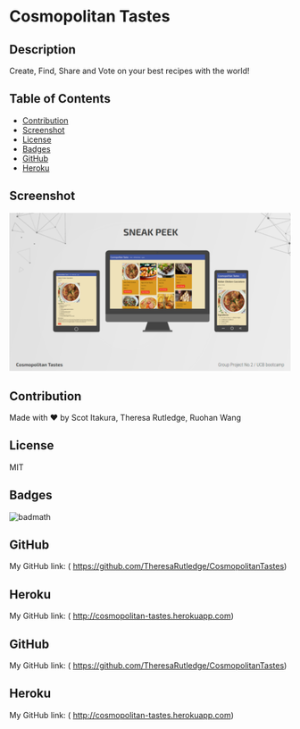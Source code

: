 # Cosmopolitan Tastes

## Description

Create, Find, Share and Vote on your best recipes with the world!

## Table of Contents

  - [Contribution](#contribution)
  - [Screenshot](#screenshot)
  - [License](#license)
  - [Badges](#badges)
  - [GitHub](#github)
  - [Heroku](#heroku)

## Screenshot

![](public/assets/screenshot.png)


## Contribution

Made with ❤️ by Scot Itakura, Theresa Rutledge, Ruohan Wang

## License

MIT

## Badges

![badmath](https://img.shields.io/conda/l/conda-forge/setuptools?color=Blue&label=License&logo=ISC&logoColor=blue&style=plastic)

## GitHub

My GitHub link: ( https://github.com/TheresaRutledge/CosmopolitanTastes)

## Heroku

My GitHub link: ( http://cosmopolitan-tastes.herokuapp.com)

## GitHub

My GitHub link: ( https://github.com/TheresaRutledge/CosmopolitanTastes)

## Heroku

My GitHub link: ( http://cosmopolitan-tastes.herokuapp.com)
